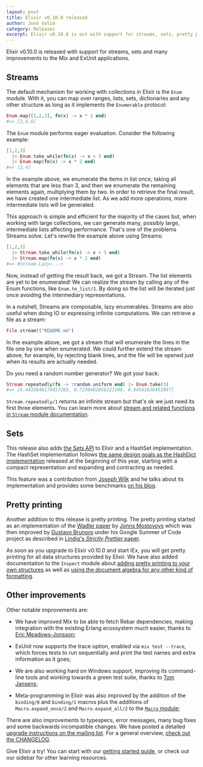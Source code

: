 ```yaml
---
layout: post
title: Elixir v0.10.0 released
author: José Valim
category: Releases
excerpt: Elixir v0.10.0 is out with support for streams, sets, pretty printing and many improvements for Mix and ExUnit.
---
```


Elixir v0.10.0 is released with support for streams, sets and many improvements to the Mix and ExUnit applications.

## Streams

The default mechanism for working with collections in Elixir is the `Enum` module. With it, you can map over ranges, lists, sets, dictionaries and any other structure as long as it implements the `Enumerable` protocol:

```elixir
Enum.map([1,2,3], fn(x) -> x * 2 end)
#=> [2,4,6]
```

The `Enum` module performs eager evaluation. Consider the following example:

```elixir
[1,2,3]
  |> Enum.take_while(fn(x) -> x < 3 end)
  |> Enum.map(fn(x) -> x * 2 end)
#=> [2,4]
```

In the example above, we enumerate the items in list once, taking all elements that are less than 3, and then we enumerate the remaining elements again, multiplying them by two. In order to retrieve the final result, we have created one intermediate list. As we add more operations, more intermediate lists will be generated.

This approach is simple and efficient for the majority of the cases but, when working with large collections, we can generate many, possibly large, intermediate lists affecting performance. That's one of the problems Streams solve. Let's rewrite the example above using Streams:

```elixir
[1,2,3]
  |> Stream.take_while(fn(x) -> x < 3 end)
  |> Stream.map(fn(x) -> x * 2 end)
#=> #Stream.Lazy<...>
```

Now, instead of getting the result back, we got a Stream. The list elements are yet to be enumerated! We can realize the stream  by calling any of the Enum functions, like `Enum.to_list/1`. By doing so the list will be iterated just once avoiding the intermediary representations.

In a nutshell, Streams are composable, lazy enumerables. Streams are also useful when doing IO or expressing infinite computations. We can retrieve a file as a stream:

```elixir
File.stream!("README.md")
```

In the example above, we got a stream that will enumerate the lines in the file one by one when enumerated. We could further extend the stream above, for example, by rejecting blank lines, and the file will be opened just when its results are actually needed.

Do you need a random number generator? We got your back:

```elixir
Stream.repeatedly(fn -> :random.uniform end) |> Enum.take(3)
#=> [0.4435846174457203, 0.7230402056221108, 0.94581636451987]
```

`Stream.repeatedly/1` returns an infinite stream but that's ok we just need its first three elements. You can learn more about [stream and related functions in `Stream` module documentation](/docs/stable/elixir/Stream.html).

## Sets

This release also adds [the Sets API](/docs/stable/elixir/Set.html) to Elixir and a HashSet implementation. The HashSet implementation follows [the same design goals as the HashDict implementation](/blog/2013/01/27/elixir-v0-8-0-released/) released at the beginning of this year, starting with a compact representation and expanding and contracting as needed.

This feature was a contribution from [Joseph Wilk](https://github.com/josephwilk) and he talks about its implementation and provides some benchmarks [on his blog](http://blog.josephwilk.net/elixir/sets-in-elixir.html).

## Pretty printing

Another addition to this release is pretty printing. The pretty printing started as an implementation of the [Wadler paper](http://homepages.inf.ed.ac.uk/wadler/papers/prettier/prettier.pdf) by [Jonns Mostovoys](https://github.com/manpages) which was then improved by [Gustavo Brunoro](https://github.com/brunoro) under his Google Summer of Code project as described in [Lindig's _Strictly Prettier_ paper](http://citeseerx.ist.psu.edu/viewdoc/summary?doi=10.1.1.34.2200).

As soon as you upgrade to Elixir v0.10.0 and start IEx, you will get pretty printing for all data structures provided by Elixir. We have also added documentation to the `Inspect` module about [adding pretty printing to your own structures](/docs/stable/elixir/Inspect.html) as well as [using the document algebra for any other kind of formatting](/docs/stable/elixir/Inspect.Algebra.html).

## Other improvements

Other notable improvements are:

* We have improved Mix to be able to fetch Rebar dependencies, making integration with the existing Erlang ecossystem much easier, thanks to [Eric Meadows-Jonsson](https://github.com/ericmj);

* ExUnit now supports the trace option, enabled via `mix test --trace`, which forces tests to run sequentially and print the test names and extra information as it goes;

* We are also working hard on Windows support, improving its command-line tools and working towards a green test suite, thanks to [Tom Jansens](https://github.com/tojans);

* Meta-programming in Elixir was also improved by the addition of the `binding/0` and `binding/1` macros plus the additions of `Macro.expand_once/2` and `Macro.expand_all/2` to the [`Macro` module](/docs/stable/elixir/Macro.html);

There are also improvements to typespecs, error messages, many bug fixes and some backwards incompatible changes. We have posted a detailed [upgrade instructions on the mailing list](https://groups.google.com/forum/?fromgroups#!topic/elixir-lang-talk/ksrefrgK1eY). For a general overview, [check out the CHANGELOG](https://github.com/elixir-lang/elixir/blob/v0.10.0/CHANGELOG.md).

Give Elixir a try! You can start with our [getting started guide](/getting-started/introduction.html), or check out our sidebar for other learning resources.
